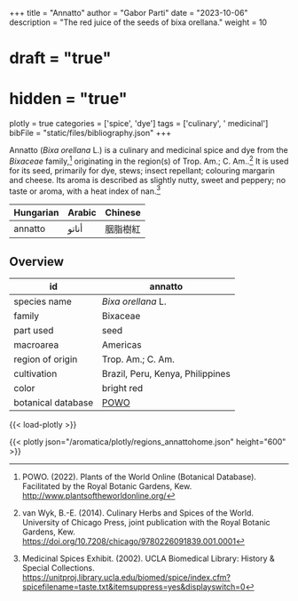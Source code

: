 +++
title = "Annatto"
author = "Gabor Parti"
date = "2023-10-06"
description = "The red juice of the seeds of bixa orellana."
weight = 10
# draft = "true"
# hidden = "true"
plotly = true
categories = ['spice', 'dye']
tags = ['culinary', ' medicinal']
bibFile = "static/files/bibliography.json"
+++

Annatto (*Bixa orellana* L.) is a culinary and medicinal spice and dye from the *Bixaceae* family,[^powo] originating in the region(s) of Trop. Am.; C. Am..[^van_wyk_culinary_2014] It is used for its seed, primarily for dye, stews; insect repellant; colouring margarin and cheese. Its aroma is described as slightly nutty, sweet and peppery; no taste or aroma, with a heat index of nan.[^ucla_medicinal_2002]

|Hungarian|Arabic|Chinese|
|---------|------|-------|
| annatto | أناتو|  胭脂樹紅 |

## Overview

|        id        |                      annatto                     |
|------------------|--------------------------------------------------|
|   species name   |                *Bixa orellana* L.                |
|      family      |                     Bixaceae                     |
|     part used    |                       seed                       |
|     macroarea    |                     Americas                     |
| region of origin |                 Trop. Am.; C. Am.                |
|    cultivation   |         Brazil, Peru, Kenya, Philippines         |
|       color      |                    bright red                    |
|botanical database|[POWO](https://powo.science.kew.org/taxon/33335-2)|

{{< load-plotly >}}

{{< plotly json="/aromatica/plotly/regions_annattohome.json" height="600" >}}

[^powo]: POWO. (2022). Plants of the World Online (Botanical Database). Facilitated by the Royal Botanic Gardens, Kew. http://www.plantsoftheworldonline.org/
[^van_wyk_culinary_2014]: van Wyk, B.-E. (2014). Culinary Herbs and Spices of the World. University of Chicago Press, joint publication with the Royal Botanic Gardens, Kew. https://doi.org/10.7208/chicago/9780226091839.001.0001
[^ucla_medicinal_2002]: Medicinal Spices Exhibit. (2002). UCLA Biomedical Library: History & Special Collections. https://unitproj.library.ucla.edu/biomed/spice/index.cfm?spicefilename=taste.txt&itemsuppress=yes&displayswitch=0


